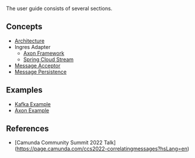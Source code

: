 The user guide consists of several sections.

## Concepts

* [Architecture](architecture.md)
* Ingres Adapter
  * [Axon Framework](ingres-axon.md)
  * [Spring Cloud Stream](ingres-spring-cloud.md)
* [Message Acceptor](message-acceptor.md)
* [Message Persistence](message-persistence.md)

## Examples

* [Kafka Example](examples.md#spring-cloud-streams-with-kafka)
* [Axon Example](examples.md#axon-events-aka-using-camunda-platform-7-as-microservice-orchestrator)

## References

* [Camunda Community Summit 2022 Talk] (https://page.camunda.com/ccs2022-correlatingmessages?hsLang=en)